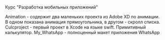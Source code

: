 Курс "Разработка мобильных приложений"
  
  
Animation - содержит два маленьких проекта из Adobe XD по анимации. В одном показана анимация прямоугольника, в другом - скролл списка.
Culcproject - первый проект в Xcode на языке swift. Примитивный калькулятор.
My_WhatsApp - полноценный макет приложения WhatsApp
